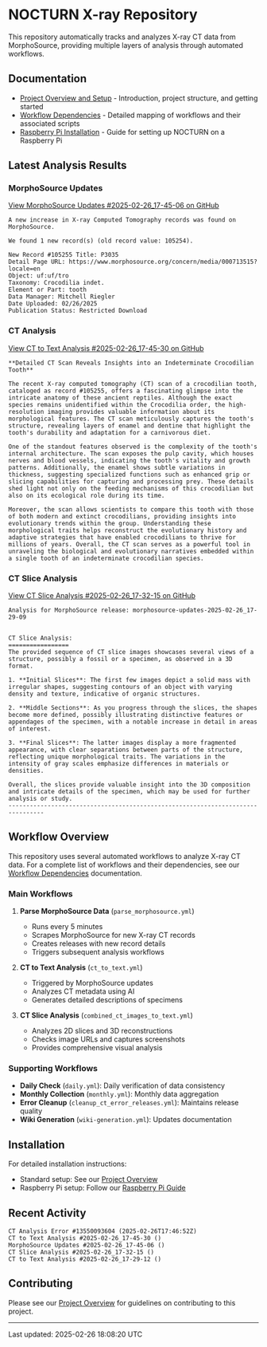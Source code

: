 # NOCTURN X-ray Repository

This repository automatically tracks and analyzes X-ray CT data from MorphoSource, providing multiple layers of analysis through automated workflows.

## Documentation

- [Project Overview and Setup](docs/index.md) - Introduction, project structure, and getting started
- [Workflow Dependencies](docs/dependencies.md) - Detailed mapping of workflows and their associated scripts
- [Raspberry Pi Installation](docs/Raspi.md) - Guide for setting up NOCTURN on a Raspberry Pi

## Latest Analysis Results

### MorphoSource Updates
[View MorphoSource Updates #2025-02-26_17-45-06 on GitHub](https://github.com/johntrue15/NOCTURN-X-ray-repo/releases/tag/morphosource-updates-2025-02-26_17-45-06)

```
A new increase in X-ray Computed Tomography records was found on MorphoSource.

We found 1 new record(s) (old record value: 105254).

New Record #105255 Title: P3035
Detail Page URL: https://www.morphosource.org/concern/media/000713515?locale=en
Object: uf:uf/tro
Taxonomy: Crocodilia indet.
Element or Part: tooth
Data Manager: Mitchell Riegler
Date Uploaded: 02/26/2025
Publication Status: Restricted Download
```

### CT Analysis
[View CT to Text Analysis #2025-02-26_17-45-30 on GitHub](https://github.com/johntrue15/NOCTURN-X-ray-repo/releases/tag/ct_to_text_analysis-2025-02-26_17-45-30)

```
**Detailed CT Scan Reveals Insights into an Indeterminate Crocodilian Tooth**

The recent X-ray computed tomography (CT) scan of a crocodilian tooth, cataloged as record #105255, offers a fascinating glimpse into the intricate anatomy of these ancient reptiles. Although the exact species remains unidentified within the Crocodilia order, the high-resolution imaging provides valuable information about its morphological features. The CT scan meticulously captures the tooth's structure, revealing layers of enamel and dentine that highlight the tooth's durability and adaptation for a carnivorous diet.

One of the standout features observed is the complexity of the tooth's internal architecture. The scan exposes the pulp cavity, which houses nerves and blood vessels, indicating the tooth's vitality and growth patterns. Additionally, the enamel shows subtle variations in thickness, suggesting specialized functions such as enhanced grip or slicing capabilities for capturing and processing prey. These details shed light not only on the feeding mechanisms of this crocodilian but also on its ecological role during its time.

Moreover, the scan allows scientists to compare this tooth with those of both modern and extinct crocodilians, providing insights into evolutionary trends within the group. Understanding these morphological traits helps reconstruct the evolutionary history and adaptive strategies that have enabled crocodilians to thrive for millions of years. Overall, the CT scan serves as a powerful tool in unraveling the biological and evolutionary narratives embedded within a single tooth of an indeterminate crocodilian species.
```

### CT Slice Analysis
[View CT Slice Analysis #2025-02-26_17-32-15 on GitHub](https://github.com/johntrue15/NOCTURN-X-ray-repo/releases/tag/ct_slice_analysis-2025-02-26_17-32-15)

```
Analysis for MorphoSource release: morphosource-updates-2025-02-26_17-29-09


CT Slice Analysis:
=================
The provided sequence of CT slice images showcases several views of a structure, possibly a fossil or a specimen, as observed in a 3D format. 

1. **Initial Slices**: The first few images depict a solid mass with irregular shapes, suggesting contours of an object with varying density and texture, indicative of organic structures.

2. **Middle Sections**: As you progress through the slices, the shapes become more defined, possibly illustrating distinctive features or appendages of the specimen, with a notable increase in detail in areas of interest.

3. **Final Slices**: The latter images display a more fragmented appearance, with clear separations between parts of the structure, reflecting unique morphological traits. The variations in the intensity of gray scales emphasize differences in materials or densities.

Overall, the slices provide valuable insight into the 3D composition and intricate details of the specimen, which may be used for further analysis or study.
--------------------------------------------------------------------------------
```

## Workflow Overview

This repository uses several automated workflows to analyze X-ray CT data. For a complete list of workflows and their dependencies, see our [Workflow Dependencies](docs/dependencies.md) documentation.

### Main Workflows

1. **Parse MorphoSource Data** (`parse_morphosource.yml`)
   - Runs every 5 minutes
   - Scrapes MorphoSource for new X-ray CT records
   - Creates releases with new record details
   - Triggers subsequent analysis workflows

2. **CT to Text Analysis** (`ct_to_text.yml`)
   - Triggered by MorphoSource updates
   - Analyzes CT metadata using AI
   - Generates detailed descriptions of specimens

3. **CT Slice Analysis** (`combined_ct_images_to_text.yml`)
   - Analyzes 2D slices and 3D reconstructions
   - Checks image URLs and captures screenshots
   - Provides comprehensive visual analysis

### Supporting Workflows

- **Daily Check** (`daily.yml`): Daily verification of data consistency
- **Monthly Collection** (`monthly.yml`): Monthly data aggregation
- **Error Cleanup** (`cleanup_ct_error_releases.yml`): Maintains release quality
- **Wiki Generation** (`wiki-generation.yml`): Updates documentation

## Installation

For detailed installation instructions:
- Standard setup: See our [Project Overview](docs/index.md#installation)
- Raspberry Pi setup: Follow our [Raspberry Pi Guide](docs/Raspi.md#installation)

## Recent Activity

```
CT Analysis Error #13550093604 (2025-02-26T17:46:52Z)
CT to Text Analysis #2025-02-26_17-45-30 ()
MorphoSource Updates #2025-02-26_17-45-06 ()
CT Slice Analysis #2025-02-26_17-32-15 ()
CT to Text Analysis #2025-02-26_17-29-12 ()
```

## Contributing

Please see our [Project Overview](docs/index.md#contributing) for guidelines on contributing to this project.

---
Last updated: 2025-02-26 18:08:20 UTC
